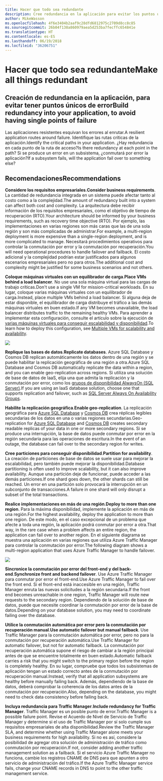 ```yaml
---
title: Hacer que todo sea redundante
description: Cree redundancia en la aplicación para evitar los puntos únicos de error.
author: MikeWasson
ms.openlocfilehash: 4f6e3404b2aaf9c28dfd6812975c2709d8cc8c85
ms.sourcegitcommit: 26b04f138a860979aea5d253ba7fecffc654841e
ms.translationtype: HT
ms.contentlocale: es-ES
ms.lasthandoff: 06/19/2018
ms.locfileid: "36206751"
---
```

# <a name="make-all-things-redundant"></a><span data-ttu-id="80654-103">Hacer que todo sea redundante</span><span class="sxs-lookup"><span data-stu-id="80654-103">Make all things redundant</span></span>

## <a name="build-redundancy-into-your-application-to-avoid-having-single-points-of-failure"></a><span data-ttu-id="80654-104">Creación de redundancia en la aplicación, para evitar tener puntos únicos de error</span><span class="sxs-lookup"><span data-stu-id="80654-104">Build redundancy into your application, to avoid having single points of failure</span></span>

<span data-ttu-id="80654-105">Las aplicaciones resistentes esquivan los errores al enrutar.</span><span class="sxs-lookup"><span data-stu-id="80654-105">A resilient application routes around failure.</span></span> <span data-ttu-id="80654-106">Identifique las rutas críticas de la aplicación.</span><span class="sxs-lookup"><span data-stu-id="80654-106">Identify the critical paths in your application.</span></span> <span data-ttu-id="80654-107">¿Hay redundancia en cada punto de la ruta de acceso?</span><span class="sxs-lookup"><span data-stu-id="80654-107">Is there redundancy at each point in the path?</span></span> <span data-ttu-id="80654-108">Si se produce un error en un subsistema, ¿conmutará por error la aplicación?</span><span class="sxs-lookup"><span data-stu-id="80654-108">If a subsystem fails, will the application fail over to something else?</span></span>

## <a name="recommendations"></a><span data-ttu-id="80654-109">Recomendaciones</span><span class="sxs-lookup"><span data-stu-id="80654-109">Recommendations</span></span> 

<span data-ttu-id="80654-110">**Considere los requisitos empresariales**.</span><span class="sxs-lookup"><span data-stu-id="80654-110">**Consider business requirements**.</span></span> <span data-ttu-id="80654-111">La cantidad de redundancia integrada en un sistema puede afectar tanto al costo como a la complejidad.</span><span class="sxs-lookup"><span data-stu-id="80654-111">The amount of redundancy built into a system can affect both cost and complexity.</span></span> <span data-ttu-id="80654-112">La arquitectura debe recibir información de los requisitos empresariales, como el objetivo de tiempo de recuperación (RTO).</span><span class="sxs-lookup"><span data-stu-id="80654-112">Your architecture should be informed by your business requirements, such as recovery time objective (RTO).</span></span> <span data-ttu-id="80654-113">Por ejemplo, las implementaciones en varias regiones son más caras que las de una sola región y son más complicadas de administrar.</span><span class="sxs-lookup"><span data-stu-id="80654-113">For example, a multi-region deployment is more expensive than a single-region deployment, and is more complicated to manage.</span></span> <span data-ttu-id="80654-114">Necesitará procedimientos operativos para controlar la conmutación por error y la conmutación por recuperación.</span><span class="sxs-lookup"><span data-stu-id="80654-114">You will need operational procedures to handle failover and failback.</span></span> <span data-ttu-id="80654-115">El costo adicional y la complejidad podrían estar justificados para algunos escenarios empresariales pero no para otros.</span><span class="sxs-lookup"><span data-stu-id="80654-115">The additional cost and complexity might be justified for some business scenarios and not others.</span></span>

<span data-ttu-id="80654-116">**Coloque máquinas virtuales con un equilibrador de carga**.</span><span class="sxs-lookup"><span data-stu-id="80654-116">**Place VMs behind a load balancer**.</span></span> <span data-ttu-id="80654-117">No use una sola máquina virtual para las cargas de trabajo críticas.</span><span class="sxs-lookup"><span data-stu-id="80654-117">Don't use a single VM for mission-critical workloads.</span></span> <span data-ttu-id="80654-118">En su lugar, coloque varias máquinas virtuales con un equilibrador de carga.</span><span class="sxs-lookup"><span data-stu-id="80654-118">Instead, place multiple VMs behind a load balancer.</span></span> <span data-ttu-id="80654-119">Si alguna deja de estar disponible, el equilibrador de carga distribuye el tráfico a las demás máquinas virtuales en buen estado.</span><span class="sxs-lookup"><span data-stu-id="80654-119">If any VM becomes unavailable, the load balancer distributes traffic to the remaining healthy VMs.</span></span> <span data-ttu-id="80654-120">Para aprender a implementar esta configuración, consulte el artículo sobre la ejecución de [varias máquinas virtuales para conseguir escalabilidad y disponibilidad][multi-vm-blueprint].</span><span class="sxs-lookup"><span data-stu-id="80654-120">To learn how to deploy this configuration, see [Multiple VMs for scalability and availability][multi-vm-blueprint].</span></span>

![](./images/load-balancing.svg)

<span data-ttu-id="80654-121">**Replique las bases de datos**.</span><span class="sxs-lookup"><span data-stu-id="80654-121">**Replicate databases**.</span></span> <span data-ttu-id="80654-122">Azure SQL Database y Cosmos DB replican automáticamente los datos dentro de una región y se puede habilitar la replicación geográfica de una región a otra.</span><span class="sxs-lookup"><span data-stu-id="80654-122">Azure SQL Database and Cosmos DB automatically replicate the data within a region, and you can enable geo-replication across regions.</span></span> <span data-ttu-id="80654-123">Si utiliza una solución de base de datos de IaaS, elija una que admita la replicación y la conmutación por error, como los [grupos de disponibilidad AlwaysOn (SQL Server)][sql-always-on].</span><span class="sxs-lookup"><span data-stu-id="80654-123">If you are using an IaaS database solution, choose one that supports replication and failover, such as [SQL Server Always On Availability Groups][sql-always-on].</span></span> 

<span data-ttu-id="80654-124">**Habilite la replicación geográfica**.</span><span class="sxs-lookup"><span data-stu-id="80654-124">**Enable geo-replication**.</span></span> <span data-ttu-id="80654-125">La replicación geográfica para [Azure SQL Database][sql-geo-replication] y [Cosmos DB][cosmosdb-geo-replication] crea réplicas legibles secundarias de los datos en una o varias regiones secundarias.</span><span class="sxs-lookup"><span data-stu-id="80654-125">Geo-replication for [Azure SQL Database][sql-geo-replication] and [Cosmos DB][cosmosdb-geo-replication] creates secondary readable replicas of your data in one or more secondary regions.</span></span> <span data-ttu-id="80654-126">Si se produce una interrupción, la base de datos puede conmutar por error en la región secundaria para las operaciones de escritura.</span><span class="sxs-lookup"><span data-stu-id="80654-126">In the event of an outage, the database can fail over to the secondary region for writes.</span></span>

<span data-ttu-id="80654-127">**Cree particiones para conseguir disponibilidad**.</span><span class="sxs-lookup"><span data-stu-id="80654-127">**Partition for availability**.</span></span> <span data-ttu-id="80654-128">La creación de particiones de base de datos se suele usar para mejorar la escalabilidad, pero también puede mejorar la disponibilidad.</span><span class="sxs-lookup"><span data-stu-id="80654-128">Database partitioning is often used to improve scalability, but it can also improve availability.</span></span> <span data-ttu-id="80654-129">Aunque una partición deje de funcionar, puede acceder a las demás particiones.</span><span class="sxs-lookup"><span data-stu-id="80654-129">If one shard goes down, the other shards can still be reached.</span></span> <span data-ttu-id="80654-130">Un error en una partición solo provocará la interrupción en un subconjunto de transacciones.</span><span class="sxs-lookup"><span data-stu-id="80654-130">A failure in one shard will only disrupt a subset of the total transactions.</span></span> 

<span data-ttu-id="80654-131">**Realice implementaciones en más de una región**.</span><span class="sxs-lookup"><span data-stu-id="80654-131">**Deploy to more than one region**.</span></span> <span data-ttu-id="80654-132">Para la máxima disponibilidad, implemente la aplicación en más de una región.</span><span class="sxs-lookup"><span data-stu-id="80654-132">For the highest availability, deploy the application to more than one region.</span></span> <span data-ttu-id="80654-133">De este modo, en el caso excepcional de un problema que afecte a toda una región, la aplicación podrá conmutar por error a otra.</span><span class="sxs-lookup"><span data-stu-id="80654-133">That way, in the rare case when a problem affects an entire region, the application can fail over to another region.</span></span> <span data-ttu-id="80654-134">En el siguiente diagrama se muestra una aplicación en varias regiones que utiliza Azure Traffic Manager para controlar la conmutación por error.</span><span class="sxs-lookup"><span data-stu-id="80654-134">The following diagram shows a multi-region application that uses Azure Traffic Manager to handle failover.</span></span>

![](images/failover.svg)

<span data-ttu-id="80654-135">**Sincronice la conmutación por error del front-end y del back-end**.</span><span class="sxs-lookup"><span data-stu-id="80654-135">**Synchronize front and backend failover**.</span></span> <span data-ttu-id="80654-136">Use Azure Traffic Manager para conmutar por error el front-end.</span><span class="sxs-lookup"><span data-stu-id="80654-136">Use Azure Traffic Manager to fail over the front end.</span></span> <span data-ttu-id="80654-137">Si el front-end está inaccesible en una región, Traffic Manager enruta las nuevas solicitudes a la región secundaria.</span><span class="sxs-lookup"><span data-stu-id="80654-137">If the front end becomes unreachable in one region, Traffic Manager will route new requests to the secondary region.</span></span> <span data-ttu-id="80654-138">Dependiendo de la solución de base de datos, puede que necesite coordinar la conmutación por error de la base de datos.</span><span class="sxs-lookup"><span data-stu-id="80654-138">Depending on your database solution, you may need to coordinate failing over the database.</span></span> 

<span data-ttu-id="80654-139">**Utilice la conmutación automática por error pero la conmutación por recuperación manual**.</span><span class="sxs-lookup"><span data-stu-id="80654-139">**Use automatic failover but manual failback**.</span></span> <span data-ttu-id="80654-140">Use Traffic Manager para la conmutación automática por error, pero no para la conmutación por recuperación automática.</span><span class="sxs-lookup"><span data-stu-id="80654-140">Use Traffic Manager for automatic failover, but not for automatic failback.</span></span> <span data-ttu-id="80654-141">La conmutación por recuperación automática supone el riesgo de cambiar a la región principal antes de que se encuentre totalmente en buen estado.</span><span class="sxs-lookup"><span data-stu-id="80654-141">Automatic failback carries a risk that you might switch to the primary region before the region is completely healthy.</span></span> <span data-ttu-id="80654-142">En su lugar, compruebe que todos los subsistemas de aplicación tengan un estado correcto antes de la conmutación por recuperación manual.</span><span class="sxs-lookup"><span data-stu-id="80654-142">Instead, verify that all application subsystems are healthy before manually failing back.</span></span> <span data-ttu-id="80654-143">Además, dependiendo de la base de datos, deberá comprobar la coherencia de los datos antes de la conmutación por recuperación.</span><span class="sxs-lookup"><span data-stu-id="80654-143">Also, depending on the database, you might need to check data consistency before failing back.</span></span>

<span data-ttu-id="80654-144">**Incluya redundancia para Traffic Manager**.</span><span class="sxs-lookup"><span data-stu-id="80654-144">**Include redundancy for Traffic Manager**.</span></span> <span data-ttu-id="80654-145">Traffic Manager es un posible punto de error.</span><span class="sxs-lookup"><span data-stu-id="80654-145">Traffic Manager is a possible failure point.</span></span> <span data-ttu-id="80654-146">Revise el Acuerdo de Nivel de Servicio de Traffic Manager y determine si el uso de Traffic Manager por sí solo cumple sus requisitos empresariales de alta disponibilidad.</span><span class="sxs-lookup"><span data-stu-id="80654-146">Review the Traffic Manager SLA, and determine whether using Traffic Manager alone meets your business requirements for high availability.</span></span> <span data-ttu-id="80654-147">Si no es así, considere la posibilidad de agregar otra solución de administración de tráfico como conmutación por recuperación.</span><span class="sxs-lookup"><span data-stu-id="80654-147">If not, consider adding another traffic management solution as a failback.</span></span> <span data-ttu-id="80654-148">Si el servicio Azure Traffic Manager no funciona, cambie los registros CNAME de DNS para que apunten a otro servicio de administración del tráfico.</span><span class="sxs-lookup"><span data-stu-id="80654-148">If the Azure Traffic Manager service fails, change your CNAME records in DNS to point to the other traffic management service.</span></span>



<!-- links -->

[multi-vm-blueprint]: ../../reference-architectures/virtual-machines-windows/multi-vm.md

[cassandra]: http://cassandra.apache.org/
[cosmosdb-geo-replication]: /azure/cosmos-db/distribute-data-globally
[sql-always-on]: https://msdn.microsoft.com/library/hh510230.aspx
[sql-geo-replication]: /azure/sql-database/sql-database-geo-replication-overview

